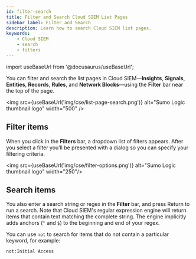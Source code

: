 ```yaml
---
id: filter-search
title: Filter and Search Cloud SIEM List Pages
sidebar_label: Filter and Search
description: Learn how to search Cloud SIEM list pages.
keywords:
    - Cloud SIEM
    - search
    - filters
---
```


import useBaseUrl from '@docusaurus/useBaseUrl';

You can filter and search the list pages in Cloud SIEM—**Insights**, **Signals**, **Entities**, **Records**, **Rules**, and **Network Blocks**—using the **Filter** bar near the top of the page.

<img src={useBaseUrl('img/cse/list-page-search.png')} alt="Sumo Logic thumbnail logo" width="500" />

## Filter items
When you click in the **Filters** bar, a dropdown list of filters appears. After you select a filter you’ll be presented with a dialog so you can specify your filtering criteria.

<img src={useBaseUrl('img/cse/filter-options.png')} alt="Sumo Logic thumbnail logo" width="250"/>

## Search items
You also enter a search string or regex in the **Filter** bar, and press Return to run a search. Note that Cloud SIEM's regular expression engine will return items that contain text matching the complete string. The engine implicitly adds anchors  (`^` and `$`) to the beginning and end of your regex.

You can use `not` to search for items that do not contain a particular keyword, for example:

`not:Initial Access`  
